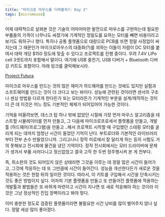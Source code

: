 ```yaml
---
title: "마이크로 마우스를 디벼볼까?: Day 2"
tags: [micromouse]
---
```


어제 대략적으로 살펴본 것은 기술의 어마어마한 발전으로 마우스를 구현하는데 필요한 부품들의 가격이 너무나도 싸졌기에 기계적인 정밀도를 요하는 모터를 빼면 비용이라고 보기도 뭐하구나 했다. 특히나 공통 플랫폼으로 대량으로 PCB를 뜨면 정말 사정없이 싸지는데 그 때문인가 마이크로마우스의 대중화(?)를 꾀하는 이들이 저렴이 DC 모터를 붙여서 대략 개당 $150 정도에 맞출 수 있다고 프로젝트를 진행 중이다. 무려 7.4V LiPo cell 3셋트까지 포함해서 말이다. 여기에 USB 충전기, USB 디버거 + Bluetooth 디버깅 키트도 포함이다. 아래 링크를 클릭해보시라.

[Project Futura](http://micromouseusa.com/?page_id=1342)

마이크로 마우스를 만드는 것의 많은 재미가 하드웨어를 만드는 것에도 있지만 실험과 소프트웨어를  만드는 것이 더 크다고 보는 바이다. 성능에 관련된 것이라면 센서의 구조나 센싱 방법을 다르게 한다든가 또는 모터라든가 기계적인 부분을 설계/제작하는 것이 더 큰 데 이것은 어느 정도 기본적인 체제가 되어있어야 가능한 것이다.

기억을 떠올려보면, 데스크 탑 하나 밖에 없었던 시절에 가장 먼저 마우스 알고리즘을 테스트할 시뮬레이터를 먼저 만들고, 그 다음에 마이크로프로세서 플랫폼을 만들고, 개발 툴 (하드웨어/프로그램)을 만들고 ..해서 프로젝트 시작할 때 구입했던 스테핑 모터를 굴리게 되는 데까지 엄청난 시간이 들었던 기억이 난다. 부트로더와 기본적인 라이브러리 부터 전부 손수 만들었으니까. 그리고나니 정작 미로에서 잘 달리게 하는 등의 시험도 거의 못해보고 전시회에 물건을 냈던 기억이다. 정작 전시회에서는 모터 드라이버에 문제가 생겨서 부품 사러다니고 정신없었고 결국 고작 한 두번 정주행시켜 본 게 전부다. 

즉, 최소한의 것도 되어있지 않은 상태라면 그것을 이루는 데 정말 많은 시간이 들어가고, 그것에 적응하는 데 또 그만큼에 시간이 들어간다. 성능을 개선한다든가 새로운 것을 적용하는 것은 한참 뒤의 일이란 것이다. 따라서, 이 키트를 구입해서 시간을 단축시키는 것도 좋은 방법이지 싶다. 어차피 기본 플랫폼을 만들고 또 만들어진 플랫폼에 적용하는 개발툴과 봥법들은 또 바뀌게 마련이고 시간이 지나면 또 새로 적응해야 하는 것이라 이것은 그냥 정상적인 진입 장벽이라고 봐야 맞다.

이미 충분한 정도로 검증된 플랫폼이라면 불필요한 시간 낭비를 많이 벌어주지 않나 싶다. 정말 세상 많이 좋아졌다. 